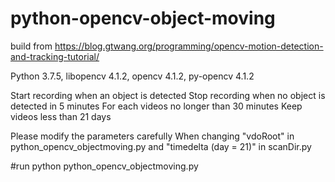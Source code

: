 # python-opencv-object-moving
build from https://blog.gtwang.org/programming/opencv-motion-detection-and-tracking-tutorial/

Python     3.7.5, 
libopencv  4.1.2, 
opencv     4.1.2, 
py-opencv  4.1.2

Start recording when an object is detected
Stop recording when no object is detected in 5 minutes
For each videos no longer than 30 minutes
Keep videos less than 21 days

Please modify the parameters carefully
When changing "vdoRoot" in python_opencv_objectmoving.py and 
"timedelta (day = 21)" in scanDir.py

#run 
python python_opencv_objectmoving.py
